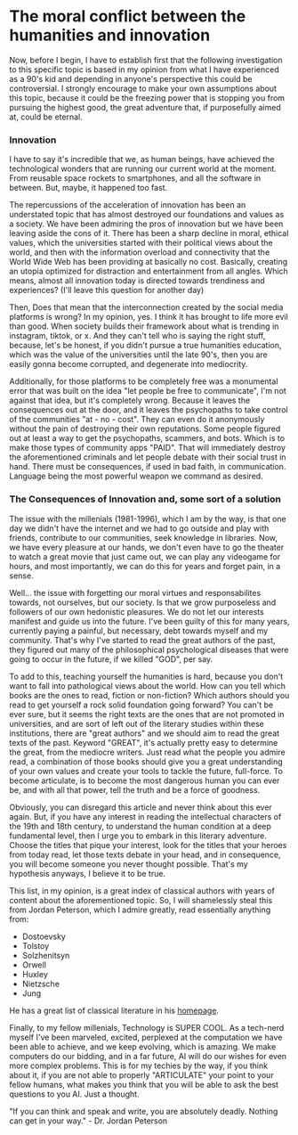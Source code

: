 # The moral conflict between the humanities and innovation

Now, before I begin, I have to establish first that the following investigation to this specific topic is based in my opinion from
what I have experienced as a 90's kid and depending in anyone's perspective this could be controversial. I strongly 
encourage to make your own assumptions about this topic, because it could be the freezing power that is stopping you from pursuing
the highest good, the great adventure that, if purposefully aimed at, could be eternal. 

### Innovation

I have to say it's incredible that we, as human beings, have achieved the technological wonders that are running our current world at
the moment. From reusable space rockets to smartphones, and all the software in between. But, maybe, it happened too fast. 

The repercussions of the acceleration of innovation has been an understated topic that has almost destroyed our foundations and values as a
society. We have been admiring the pros of innovation but we have been leaving aside the cons of it. There has been a sharp decline in moral, 
ethical values, which the universities started with their political views about the world, and then with the information overload and 
connectivity that the World Wide Web has been providing at basically no cost. Basically, creating an utopia optimized for distraction and
entertainment from all angles. Which means, almost all innovation today is directed towards trendiness and experiences? (I'll leave this
question for another day)

Then, Does that mean that the interconnection created by the social media platforms is wrong?
In my opinion, yes. I think it has brought to life more evil than good. When society builds their framework about what is trending in 
instagram, tiktok, or x. And they can't tell who is saying the right stuff, because, let's be honest, if you didn't pursue a true humanities education, 
which was the value of the universities until the late 90's, then you are easily gonna become corrupted, and degenerate into mediocrity.

Additionally, for those platforms to be completely free was a monumental error that was built on the idea "let people be free to communicate",
I'm not against that idea, but it's completely wrong. Because it leaves the consequences out at the door, and it leaves the psychopaths to take
control of the communities "at - no - cost". They can even do it anonymously without the pain of destroying their own reputations.
Some people figured out at least a way to get the psychopaths, scammers, and bots. Which is to make those types of community apps "PAID".
That will immediately destroy the aforementioned criminals and let people debate with their social trust in hand. There must be consequences, 
if used in bad faith, in communication. Language being the most powerful weapon we command as desired.

### The Consequences of Innovation and, some sort of a solution
The issue with the millenials (1981-1996), which I am by the way, is that one day we didn't have the internet and we had to go outside and
play with friends, contribute to our communities, seek knowledge in libraries. Now, we have every pleasure 
at our hands, we don't even have to go the theater to watch a great movie that just came out, we can play any videogame for hours, and 
most importantly, we can do this for years and forget pain, in a sense.

Well... the issue with forgetting our moral virtues and responsabilites towards, not ourselves, but our society. Is that we grow
purposeless and followers of our own hedonistic pleasures. We do not let our interests manifest and guide us into the future. 
I've been guilty of this for many years, currently paying a painful, but necessary, debt towards myself and my community.
That's why I've started to read the great authors of the past, they figured out many of the philosophical psychological diseases that
were going to occur in the future, if we killed "GOD", per say.

To add to this, teaching yourself the humanities is hard, because you don't want to fall into pathological views about the world. How can
you tell which books are the ones to read, fiction or non-fiction? Which authors should you read to get yourself a rock solid foundation going
forward? You can't be ever sure, but it seems the right texts are the ones that are not promoted in universities, and are sort of left out
of the literary studies within these institutions, there are "great authors" and we should aim to read the great texts of the past.
Keyword "GREAT", it's actually pretty easy to determine the great, from the mediocre writers. Just read what the people you admire read,
a combination of those books should give you a great understanding of your own values and create your tools to tackle the future, full-force.
To become articulate, is to become the most dangerous human you can ever be, and with all that power, tell the truth and be a force of goodness.

Obviously, you can disregard this article and never think about this ever again. But, if you have any interest in reading the intellectual
characters of the 19th and 18th century, to understand the human condition at a deep fundamental level, then I urge you to embark in this literary adventure.
Choose the titles that pique your interest, look for the titles that your heroes from today read, let those texts debate in your head, and in consequence,
you will become someone you never thought possible.
That's my hypothesis anyways, I believe it to be true.

This list, in my opinion, is a great index of classical authors with years of content about the aforementioned topic.
So, I will shamelessly steal this from Jordan Peterson, which I admire greatly, read essentially anything from:

- Dostoevsky
- Tolstoy
- Solzhenitsyn
- Orwell
- Huxley
- Nietzsche
- Jung

He has a great list of classical literature in his [homepage](https://www.jordanbpeterson.com/books/).

Finally, to my fellow millenials, Technology is SUPER COOL. As a tech-nerd myself I've been marveled, excited, perplexed at the computation we have been
able to achieve, and we keep evolving, which is amazing. We make computers do our bidding, and in a far future, AI will do our wishes for even more complex
problems. This is for my techies by the way, if you think about it, if you are not able to properly "ARTICULATE" your point to your fellow humans, 
what makes you think that you will be able to ask the best questions to you AI. Just a thought.

"If you can think and speak and write, you are absolutely deadly. Nothing can get in your way."
      - Dr. Jordan Peterson





















